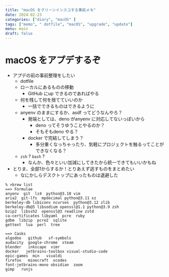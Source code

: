 ```yaml
---
title: "macOS をクリーンインスコする事前メモ"
date: 2024-02-23
categories: ["diary", "macOS" ]
tags: ["memo", " dotfile", "macOS", "upgrade", "update"]
menu: main
draft: false
---
```


# macOS をアプデするぞ

- アプデの前の事前整理をしたい
  - dotfile
  - ローカルにあるものの移動
    - GitHub にup できるのであればやる
  - 何を残して何を捨てていいのか
    - 一括でできるものはできるように
  - anyenv のままにするか、asdf ってどうなんやろ？
    - 発端としては、deno がanyenv に対応してないっぽいから
      - deno ってそうゆうことやるのか？
      - そもそもdeno やる？
    - docker で完結してしまう？
      - 多分重くなっちゃったり、気軽にプロジェクトを触るってことができなくなる？
  - `zsh` ? `bash` ?
    - なんか、色々といい加減にしてきたから統一できてもいいかもね
- とりま、全部1からするか！とりあえず逃すものをまとめたい
  - なにかしらデスクトップにあったものは退避した

```.terminal
% >brew list
==> Formulae
anyenv  git  lz4  python@3.10 vim
aria2  git-lfs  mpdecimal python@3.11 xz
berkeley-db libiconv ncurses  python@3.12 zlib
berkeley-db@5 libsodium openssl@1.1 python@3.9 zsh
bzip2  libssh2  openssl@3 readline zstd
ca-certificates libyaml  pcre  ruby
gdbm  libzip  pcre2  sqlite
gettext  lua  perl  tree

==> Casks
algodoo   github   sf-symbols
audacity  google-chrome  steam
blender   inkscape  vimr
docker   jetbrains-toolbox visual-studio-code
epic-games  min   vivaldi
firefox   minecraft  xcodes
font-jetbrains-mono obsidian  zoom
gimp   runjs

```
